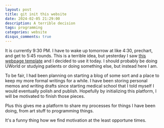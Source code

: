 ```yaml
---
layout: post
title: git init this website
date: 2024-02-05 21:29:00
description: A terrible decision
tags: programming
categories: website
disqus_comments: true
---
```


It is currently 9:30 PM. I have to wake up tomorrow at like 4:30, prechart, and get to 5:45 rounds. This is a terrible idea, but yesterday I saw [this webpage template](https://github.com/alshedivat/al-folio) and I decided to use it today. I should probably be doing UWorld or studying patients or doing something else, but instead here I am.

To be fair, I had been planning on starting a blog of some sort and a place to keep my more formal writings for a while. I have been storing personal memos and writing drafts since starting medical school that I told myself I would eventually polish and publish. Hopefully by initializing this platform, I will be motivated to finish those pieces.

Plus this gives me a platform to share my processes for things I have been doing, from art stuff to programming things.

It's a funny thing how we find motivation at the least opportune times.

